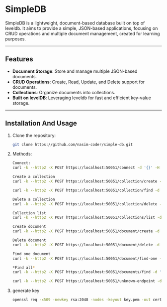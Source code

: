# SimpleDB

SimpleDB is a lightweight, document-based database built on top of leveldb. It aims to provide a simple, JSON-based applications, focusing on CRUD operations and multiple document management, created for learning purposes.

---

## Features

- **Document Storage**: Store and manage multiple JSON-based documents.
- **CRUD Operations**: Create, Read, Update, and Delete support for documents.
- **Collections**: Organize documents into collections.
- **Built on levelDB**: Leveraging leveldb for fast and efficient key-value storage.

---

## Installation And Usage

1. Clone the repository:
   ```bash
   git clone https://github.com/nasim-coder/simple-db.git


2. Methods:
   ```bash
   Coonect:
   curl -k --http2 -X POST https://localhost:50051/connect -d '{}' -H "Content-Type: application/json"

   Create a collection
   curl -k --http2 -X POST https://localhost:50051/collection/create -d '{"collectionName": "myCollection"}' -H "Content-Type: application/json"

   curl -k --http2 -X POST https://localhost:50051/collection/find -d '{"collectionName": "myCollection"}' -H "Content-Type: application/json"

   Delete a collection
   curl -k --http2 -X POST https://localhost:50051/collection/delete -d '{"collectionName": "myCollection"}' -H "Content-Type: application/json"

   Collection list
   curl -k --http2 -X POST https://localhost:50051/collections/list -d '{}' -H "Content-Type: application/json"

   Create document
   curl -k --http2 -X POST https://localhost:50051/document/create -d '{"collectionName": "myCollection", "data": {"name": "John", "age": 30}}' -H "Content-Type: application/json"

   Delete document
   curl -k --http2 -X POST https://localhost:50051/document/delete -d '{"collectionName": "myCollection", "query": {"name": "John"}}' -H "Content-Type: application/json"

   Find one document
   curl -k --http2 -X POST https://localhost:50051/document/find-one -d '{"collectionName": "myCollection", "query": {"name": "John"}}' -H "Content-Type: application/json"

   *Find all*
   curl -k --http2 -X POST https://localhost:50051/documents/find -d '{"collectionName": "myCollection", "query": {"age": 30}, "options": []}' -H "Content-Type: application/json"

   curl -k --http2 -X POST https://localhost:50051/unknown-endpoint -d '{}' -H "Content-Type: application/json"

3. generate key

   ```bash
   openssl req -x509 -newkey rsa:2048 -nodes -keyout key.pem -out cert.pem -days 365




